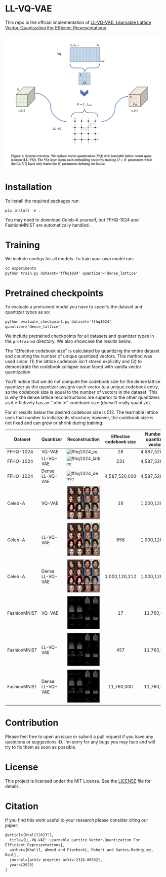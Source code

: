 # LL-VQ-VAE
This repo is the official implementation of [LL-VQ-VAE: Learnable Lattice Vector-Quantization For Efficient Representations](https://arxiv.org/abs/2310.09382).

![system_diagram](assets/system_overview.png)

# Installation
To install the required packages run:
```
pip install -e .
```

You may need to download Celeb-A yourself, but FFHQ-1024 and FashionMNIST are automatically handled.

# Training
We include configs for all models. To train your own model run:
```
cd experiments
python train.py dataset='ffhq1024' quantizer='dense_lattice'
```

# Pretrained checkpoints
To evaluate a pretrained model you have to specify the dataset and quantizer types as so:
```
python evaluate_checkpoint.py dataset='ffhq1024' quantizer='dense_lattice'
```

We include pretrained checkpoints for all datasets and quantizer types in the `pretrained` directory. We also showcase the results below. 

The "Effective codebook size" is calculated by quantizing the entire dataset and counting the number of unique quantized vectors. This method was used since: (1) the lattice codebook isn't stored explicitly and (2) to demonstrate the codebook collapse issue faced with vanilla vector quantization.

You'll notice that we do not compute the codebook size for the dense lattice quantizer as the quantizer assigns each vector to a unique codebook entry, so the codebook size is equal to the number of vectors in the dataset. This is why the dense lattice reconstructions are superior to the other quantizers as it effictively has an "infinite" codebook size (doesn't really quantize).

For all results below the desired codebook size is 512. The learnable lattice uses that number to initialize its structure; however, the codebook size is not fixed and can grow or shrink during training.

| Dataset      | Quantizer       | Reconstruction                                                                         | Effective codebook size | Number of quantized vectors |
|--------------|-----------------|----------------------------------------------------------------------------------------|:-----------------------:|:---------------------------:|
| FFHQ-1024    | VQ-VAE          | ![ffhq1024_vq](experiments/reconstructions/ffhq1024/vq.png)                            |            28           |        4,587,520,000        |
| FFHQ-1024    | LL-VQ-VAE       | ![ffhq1024_lattice](experiments/reconstructions/ffhq1024/sparse_lattice.png)           |           231           |        4,587,520,000        |
| FFHQ-1024    | Dense LL-VQ-VAE | ![ffhq1024_dense](experiments/reconstructions/ffhq1024/dense_lattice.png)              |      4,587,520,000      |        4,587,520,000        |
| Celeb-A      | VQ-VAE          | ![celeba_vq](experiments/reconstructions/celeba/vq.png)                                |            19           |        1,000,120,212        |
| Celeb-A      | LL-VQ-VAE       | ![celeba_lattice](experiments/reconstructions/celeba/sparse_lattice.png)               |           858           |        1,000,120,212        |
| Celeb-A      | Dense LL-VQ-VAE | ![celeba_dense](experiments/reconstructions/celeba/dense_lattice.png)                  |      1,000,120,212      |        1,000,120,212        |
| FashionMNIST | VQ-VAE          | ![fashion-mnist_vq](experiments/reconstructions/fashion-mnist/vq.png)                  |            17           |          11,760,000         |
| FashionMNIST | LL-VQ-VAE       | ![fashion-mnist_lattice](experiments/reconstructions/fashion-mnist/sparse_lattice.png) |           457           |          11,760,000         |
| FashionMNIST | Dense LL-VQ-VAE | ![fashion-mnist_dense](experiments/reconstructions/fashion-mnist/dense_lattice.png)    |        11,760,000       |          11,760,000         |

# Contribution
Please feel free to open an issue or submit a pull request if you have any questions or suggestions :D. I'm sorry for any bugs you may face and will try to fix them as soon as possible.

# License
This project is licensed under the MIT License. See the [LICENSE](LICENSE) file for details.

# Citation
If you find this work useful to your research please consider citing our paper:
```
@article{khalil2023ll,
  title={LL-VQ-VAE: Learnable Lattice Vector-Quantization For Efficient Representations},
  author={Khalil, Ahmed and Piechocki, Robert and Santos-Rodriguez, Raul},
  journal={arXiv preprint arXiv:2310.09382},
  year={2023}
}
```